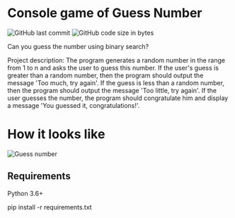 # Console game of Guess Number
![GitHub last commit](https://img.shields.io/github/last-commit/ap7kj/guess_number)
![GitHub code size in bytes](https://img.shields.io/github/languages/code-size/ap7kj/guess_number)

Can you guess the number using binary search?

<p1>Project description: The program generates a random number in the range from 1 to n and asks the user to guess this number. If the user's guess is greater than a random number, then the program should output the message 'Too much, try again'. If the guess is less than a random number, then the program should output the message 'Too little, try again'. If the user guesses the number, the program should congratulate him and display a message 'You guessed it, congratulations!'.</p1>

# How it looks like

<img src="https://raw.githubusercontent.com/ap7kj/guess_number/main/guess_number/img/profile.jpg" alt="Guess number">


## Requirements

Python 3.6+

pip install -r requirements.txt

